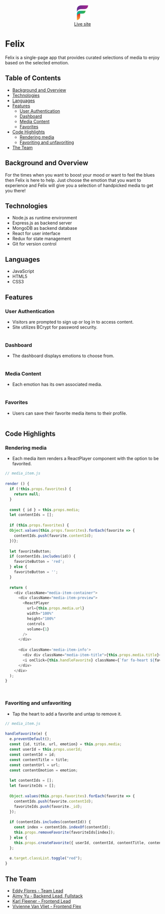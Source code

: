 <div align="center">
  <img width="50px" src="frontend/public/felix_logo.png" alt="logo">
</div>

<div align="center">
    <a href="http://app-felix.herokuapp.com/#/">Live site</a>
</div>

# Felix

Felix is a single-page app that provides curated selections of media to enjoy based on the selected emotion.

## Table of Contents

- [Background and Overview](#background-and-overview)
- [Technologies](#technologies)
- [Languages](#languages)
- [Features](#features)
  * [User Authentication](#user-authentication)
  * [Dashboard](#dashboard)
  * [Media Content](#media-content)
  * [Favorites](#favorites)
- [Code Highlights](#code-highlights)
  *  [Rendering media](#rendering-media)
  *  [Favoriting and unfavoriting](#favoriting-and-unfavoriting)
- [The Team](#the-team)

## Background and Overview

For the times when you want to boost your mood or want to feel the blues then Felix is here to help. Just choose the emotion that you want to experience and Felix will give you a selection of handpicked media to get you there!

## Technologies

- Node.js as runtime environment
- Express.js as backend server
- MongoDB as backend database
- React for user interface
- Redux for state management
- Git for version control

## Languages 

- JavaScript
- HTML5
- CSS3

## Features 

### User Authentication

- Visitors are prompted to sign up or log in to access content.
- Site utilizes BCrypt for password security.
</br></br>

### Dashboard
- The dashboard displays emotions to choose from.
</br></br>

### Media Content
- Each emotion has its own associated media.
</br></br>

### Favorites
- Users can save their favorite media items to their profile. 
</br></br>

## Code Highlights

### Rendering media

- Each media item renders a ReactPlayer component with the option to be favorited.
```JavaScript
// media_item.js

render () {
  if (!this.props.favorites) {
    return null;
  }
  
  const { id } = this.props.media;
  let contentIds = [];

  if (this.props.favorites) {
  Object.values(this.props.favorites).forEach(favorite => {
    contentIds.push(favorite.contentId);
  })};

  let favoriteButton;
  if (contentIds.includes(id)) {
    favoriteButton = 'red';
  } else {
    favoriteButton = '';
  }

  return (
    <div className="media-item-container">
      <div className="media-item-preview">
        <ReactPlayer
          url={this.props.media.url}
          width="100%"
          height="100%"
          controls
          volume={1}
        />
      </div>

      <div className='media-item-info'>
        <div div className="media-item-title">{this.props.media.title}</div>
        <i onClick={this.handleFavorite} className={`far fa-heart ${favoriteButton}`}></i>
      </div>
    </div>
  );
}
```
</br>

### Favoriting and unfavoriting
- Tap the heart to add a favorite and untap to remove it.


```JavaScript
// media_item.js 

handleFavorite(e) {
  e.preventDefault();
  const {id, title, url, emotion} = this.props.media;
  const userId = this.props.userId;
  const contentId = id;
  const contentTitle = title;
  const contentUrl = url;
  const contentEmotion = emotion;
  
  let contentIds = [];
  let favoriteIds = [];

  Object.values(this.props.favorites).forEach(favorite => {
    contentIds.push(favorite.contentId);
    favoriteIds.push(favorite._id);
  });
  
  if (contentIds.includes(contentId)) {
    const index = contentIds.indexOf(contentId);
    this.props.removeFavorite(favoriteIds[index]);
  } else {
    this.props.createFavorite({ userId, contentId, contentTitle, contentEmotion, contentUrl});
  };

  e.target.classList.toggle("red");
}
```

## The Team

- [Eddy Flores - Team Lead](https://github.com/makaveddy)
- [Aimy Yu - Backend Lead, Fullstack](https://github.com/aimyaa)
- [Karl Fleener - Frontend Lead](https://github.com/karlfleener)
- [Vivienne Van Vliet - Frontend Flex](https://github.com/cleopatra2035)



